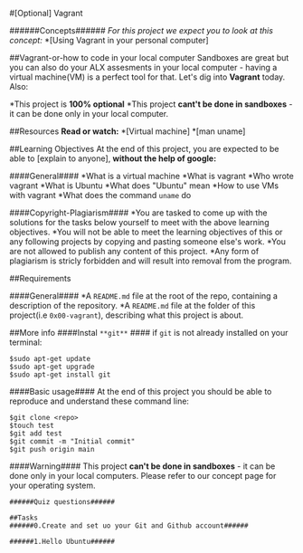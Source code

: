 #[Optional] Vagrant

######Concepts######
_For this project we expect you to look at this concept:_
*[Using Vagrant in your personal computer]


##Vagrant-or-how to code in your local computer
Sandboxes are great but you can also do your ALX assesments in your local computer - having a virtual machine(VM) is a perfect tool for that.
Let's dig into **Vagrant** today.
Also:

*This project is **100% optional**
*This project **cant't be done in sandboxes** - it can be done only in your local computer.

##Resources
**Read or watch:**
*[Virtual machine]
*[man uname]

##Learning Objectives
At the end of this project, you are expected to be able to [explain to anyone], **without the help of google:**

####General####
*What is a virtual machine
*What is vagrant
*Who wrote vagrant
*What is Ubuntu
*What does "Ubuntu" mean
*How to use VMs with vagrant
*What does the command `uname` do 


####Copyright-Plagiarism####
*You are tasked to come up with the solutions for the tasks below yourself to meet with the above learning objectives. 
*You will not be able to meet the learning objectives of this or any following projects by copying and pasting someone else's work.
*You are not allowed to publish any content of this project.
*Any form of plagiarism is stricly forbidden and will result into removal from the program.

##Requirements

####General####
*A `README.md` file at the root of the repo, containing a description of the repository.
*A `README.md` file at the folder of this project(i.e `0x00-vagrant`), describing what this project is about.


##More info
####Instal `**git**` ####
if `git` is not already installed on your terminal:
```
$sudo apt-get update
$sudo apt-get upgrade
$sudo apt-get install git

```

####Basic usage####
At the end of this project you should be able to reproduce and understand these command line:
```
$git clone <repo>
$touch test
$git add test
$git commit -m "Initial commit"
$git push origin main

```

####Warning####
This project **can't be done in sandboxes** - it can be done only in your local computers. Please refer to our concept page for your operating system.

```
######Quiz questions######

```


```
##Tasks
######0.Create and set uo your Git and Github account######

```


```
######1.Hello Ubuntu######

``` 
